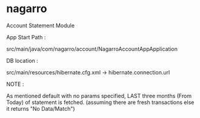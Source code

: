 # nagarro
Account Statement Module


App Start Path :

src/main/java/com/nagarro/account/NagarroAccountAppApplication

DB location :

src/main/resources/hibernate.cfg.xml -> hibernate.connection.url 


NOTE :

As mentioned default with no params specified, LAST three months (From Today) of statement is fetched.
(assuming there are fresh transactions else it returns "No Data/Match")
